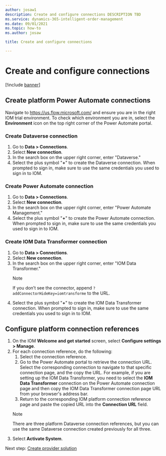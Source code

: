 ```yaml
---
author: josaw1
description: Create and configure connections DESCRIPTION TBD
ms.service: dynamics-365-intelligent-order-management
ms.date: 09/01/2021
ms.topic: how-to
ms.author: josaw

title: Create and configure connections

---
```


# Create and configure connections

[!include [banner](includes/banner.md)]


## Create platform Power Automate connections

Navigate to https://us.flow.microsoft.com/ and ensure you are in the right IOM trial environment. To check which environment you are in, select the **Environment** icon on the top right corner of the Power Automate portal.

### Create Dataverse connection

1. Go to **Data \> Connections**.
1. Select **New connection**.
1. In the search box on the upper right corner, enter "Dataverse."
1. Select the plus symbol "**+**" to create the Dataverse connection. When prompted to sign in, make sure to use the same credentials you used to sign in to IOM.

### Create Power Automate connection

1. Go to **Data \> Connections**.
1. Select **New connection**.
1. In the search box on the upper right corner, enter "Power Automate Management."
1. Select the plus symbol "**+**" to create the Power Automate connection. When prompted to sign in, make sure to use the same credentials you used to sign in to IOM.

### Create IOM Data Transformer connection

1. Go to **Data \> Connections**.
1. Select **New connection**.
1. In the search box on the upper right corner, enter "IOM Data Transformer."
    > [!NOTE]
    > If you don’t see the connector, append ``?addConnectorHideKey=iomtransforme`` to the URL.
1. Select the plus symbol "**+**" to create the IOM Data Transformer connection. When prompted to sign in, make sure to use the same credentials you used to sign in to IOM.

## Configure platform connection references

1.	On the IOM **Welcome and get started** screen, select **Configure settings \> Manage**.
1.	For each connection reference, do the following:
    1. Select the connection reference.
    1. Go to the Power Automate portal to retrieve the connection URL. Select the corresponding connection to navigate to that specific connection page, and the copy the URL. For example, if you are setting up the IOM Data Transformer, you need to select the **IOM Data Transformer** connection on the Power Automate connection page and then copy the IOM Data Transformer connection page URL from your browser's address bar.
    1. Return to the corresponding IOM platform connection reference page and paste the copied URL into the **Connection URL** field.
    > [!NOTE]
    > There are three platform Dataverse connection references, but you can use the same Dataverse connection created previously for all three. 
1. Select **Activate System**. 

Next step: [Create provider solution](lab-create-provider-solution.md )

